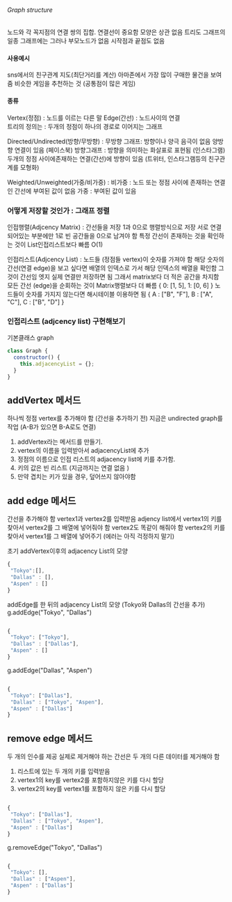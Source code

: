 ###### Graph structure

노드와 각 꼭지점의 연결 쌍의 집합.
연결선이 중요함 모양은 상관 없음
트리도 그래프의 일종
그래프에는 그러나 부모노드가 없음
시작점과 끝점도 없음

#### 사용예시

sns에서의 친구관계
지도(최단거리를 계산)
아마존에서 가장 많이 구매한 물건을 보여줌
비슷한 게임을 추천하는 것 (공통점이 많은 게임)

#### 종류

Vertex(정점) : 노드를 이르는 다른 말
Edge(간선) : 노드사이의 연결  
트리의 정의는 : 두개의 정점이 하나의 경로로 이어지는 그래프

Directed/Undirected(방향/무방향) :
무방향 그래프: 방향이나 양극 음극이 없음 양방향 연결이 있음 (페이스북)
방향그래프 : 방향을 의미하는 화살표로 표현됨 (인스타그램)
두개의 정점 사이에존재하는 연결(간선)에 방향이 있음
(트위터, 인스타그램등의 친구관계를 모형화)

Weighted/Unweighted(가중/비가중) :
비가중 : 노드 또는 정점 사이에 존재하는 연결인 간선에 부여된 값이 없음
가중 : 부여된 값이 있음

### 어떻게 저장할 것인가 : 그래프 정렬

인접행렬(Adjcency Matrix) : 간선들을 저장 1과 0으로 행렬방식으로 저장
서로 연결되어있는 부분에만 1로
빈 공간들을 0으로 남겨야 함
특정 간선이 존재하는 것을 확인하는 것이 List인접리스트보다 빠름 O(1)

인접리스트(Adjcency List) : 노드들 (정점들 vertex)이 숫자를 가져야 함
해당 숫자의 간선(연결 edge)을 보고 싶다면 배열의 인덱스로 가서
해당 인덱스의 배열을 확인함 그것이 간선임 엣지
실제 연결만 저장하면 됨
그래서 matrix보다 더 적은 공간을 차지함
모든 간선 (edge)을 순회하는 것이 Matrix행렬보다 더 빠름
{
0: [1, 5],
1: [0, 6]
}
노드들이 숫자를 가지지 않는다면 해시테이블 이용하면 됨
{
A : ["B", "F"],
B : ["A", "C"],
C : ["B", "D"]
}

### 인접리스트 (adjcency list) 구현해보기

기본클래스 graph

```javascript
class Graph {
  constructor() {
    this.adjacencyList = {};
  }
}
```

## addVertex 메서드

하나씩 정점 vertex를 추가해야 함 (간선을 추가하기 전)
지금은 undirected graph를 작업
(A-B가 있으면 B-A로도 연결)

1. addVertex라는 메서드를 만들기.
2. vertex의 이름을 입력받아서 adjacencyList에 추가
3. 정점의 이름으로 인접 리스트의 adjacency list에 키를 추가함.
4. 키의 값은 빈 리스트 (지금까지는 연결 없음 )
5. 만약 겹치는 키가 있을 경우, 덮어쓰지 않아야함

## add edge 메서드

간선을 추가해야 함 vertex1과 vertex2를 입력받음
adjency list에서 vertex1의 키를 찾아서
vertex2를 그 배열에 넣어줘야 함
vertex2도 똑같이 해줘야 함
vertex2의 키를 찾아서 vertex1를 그 배열에 넣어주기
(에러는 아직 걱정하지 말기)

초기 addVertex이후의 adjacency List의 모양

```javascript
{
 "Tokyo":[],
 "Dallas" : [],
 "Aspen" : []
}
```

addEdge를 한 뒤의 adjacency List의 모양
(Tokyo와 Dallas의 간선을 추가)
g.addEdge("Tokyo", "Dallas")

```javascript

{
 "Tokyo": ["Tokyo"],
 "Dallas" : ["Dallas"],
 "Aspen" : []
}
```

g.addEdge("Dallas", "Aspen")

```javascript

{
 "Tokyo": ["Dallas"],
 "Dallas" : ["Tokyo", "Aspen"],
 "Aspen" : ["Dallas"]
}
```

## remove edge 메서드

두 개의 인수를 제공
실제로 제거해야 하는 간선은
두 개의 다른 데이터를 제거해야 함

1. 리스트에 있는 두 개의 키를 입력받음
2. vertex1의 key를 vertex2를 포함하지않은 키를 다시 할당
3. vertex2의 key를 vertex1를 포함하지 않은 키를 다시 할당

```javascript

{
 "Tokyo": ["Dallas"],
 "Dallas" : ["Tokyo", "Aspen"],
 "Aspen" : ["Dallas"]
}
```

g.removeEdge("Tokyo", "Dallas")

```javascript

{
 "Tokyo": [],
 "Dallas" : ["Aspen"],
 "Aspen" : ["Dallas"]
}
```
